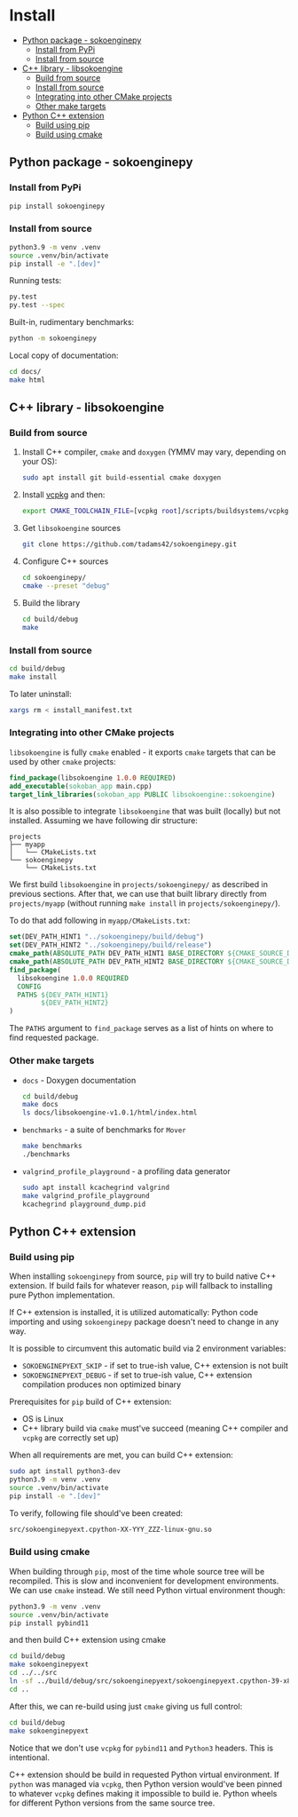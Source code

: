 <!-- omit in toc -->
# Install

- [Python package - sokoenginepy](#python-package---sokoenginepy)
  - [Install from PyPi](#install-from-pypi)
  - [Install from source](#install-from-source)
- [C++ library - libsokoengine](#c-library---libsokoengine)
  - [Build from source](#build-from-source)
  - [Install from source](#install-from-source-1)
  - [Integrating into other CMake projects](#integrating-into-other-cmake-projects)
  - [Other make targets](#other-make-targets)
- [Python C++ extension](#python-c-extension)
  - [Build using pip](#build-using-pip)
  - [Build using cmake](#build-using-cmake)

## Python package - sokoenginepy

### Install from PyPi

```sh
pip install sokoenginepy
```

### Install from source

```sh
python3.9 -m venv .venv
source .venv/bin/activate
pip install -e ".[dev]"
```

Running tests:

```sh
py.test
py.test --spec
```

Built-in, rudimentary benchmarks:

```sh
python -m sokoenginepy
```

Local copy of documentation:

```sh
cd docs/
make html
```

## C++ library - libsokoengine

### Build from source

1. Install C++ compiler, `cmake` and `doxygen` (YMMV may vary, depending on your OS):

   ```sh
   sudo apt install git build-essential cmake doxygen
   ```

2. Install [vcpkg](https://vcpkg.io/) and then:

   ```sh
   export CMAKE_TOOLCHAIN_FILE=[vcpkg root]/scripts/buildsystems/vcpkg.cmake
   ```

3. Get `libsokoengine` sources

   ```sh
   git clone https://github.com/tadams42/sokoenginepy.git
   ```

4. Configure C++ sources

   ```sh
   cd sokoenginepy/
   cmake --preset "debug"
   ```

5. Build the library

   ```sh
   cd build/debug
   make
   ```

### Install from source

```sh
cd build/debug
make install
```

To later uninstall:

```sh
xargs rm < install_manifest.txt
```

### Integrating into other CMake projects

`libsokoengine` is fully `cmake` enabled - it exports `cmake` targets that can be used
by other `cmake` projects:

```cmake
find_package(libsokoengine 1.0.0 REQUIRED)
add_executable(sokoban_app main.cpp)
target_link_libraries(sokoban_app PUBLIC libsokoengine::sokoengine)
```

It is also possible to integrate `libsokoengine` that was built (locally) but not
installed. Assuming we have following dir structure:

```log
projects
├── myapp
│   └── CMakeLists.txt
└── sokoenginepy
    └── CMakeLists.txt
```

We first build `libsokoengine` in `projects/sokoenginepy/` as described in previous
sections. After that, we can use that built library directly from `projects/myapp`
(without running `make install` in `projects/sokoenginepy/`).

To do that add following in `myapp/CMakeLists.txt`:

```cmake
set(DEV_PATH_HINT1 "../sokoenginepy/build/debug")
set(DEV_PATH_HINT2 "../sokoenginepy/build/release")
cmake_path(ABSOLUTE_PATH DEV_PATH_HINT1 BASE_DIRECTORY ${CMAKE_SOURCE_DIR})
cmake_path(ABSOLUTE_PATH DEV_PATH_HINT2 BASE_DIRECTORY ${CMAKE_SOURCE_DIR})
find_package(
  libsokoengine 1.0.0 REQUIRED
  CONFIG
  PATHS ${DEV_PATH_HINT1}
        ${DEV_PATH_HINT2}
)
```

The `PATHS` argument to `find_package` serves as a list of hints on where to find
requested package.

### Other make targets

- `docs` - Doxygen documentation

  ```sh
  cd build/debug
  make docs
  ls docs/libsokoengine-v1.0.1/html/index.html
  ```

- `benchmarks` - a suite of benchmarks for `Mover`

  ```sh
  make benchmarks
  ./benchmarks
  ```

- `valgrind_profile_playground` - a profiling data generator

  ```sh
  sudo apt install kcachegrind valgrind
  make valgrind_profile_playground
  kcachegrind playground_dump.pid
  ```

## Python C++ extension

### Build using pip

When installing `sokoenginepy` from source, `pip` will try to build native C++
extension. If build fails for whatever reason, `pip` will fallback to installing pure
Python implementation.

If C++ extension is installed, it is utilized automatically: Python code importing and
using `sokoenginepy` package doesn't need to change in any way.

It is possible to circumvent this automatic build via 2 environment variables:

- `SOKOENGINEPYEXT_SKIP`  - if set to true-ish value, C++ extension is not built
- `SOKOENGINEPYEXT_DEBUG` - if set to true-ish value, C++ extension compilation produces
  non optimized binary

Prerequisites for `pip` build of C++ extension:

- OS is Linux
- C++ library build via `cmake` must've succeed (meaning C++ compiler and `vcpkg` are
correctly set up)

When all requirements are met, you can build C++ extension:

```sh
sudo apt install python3-dev
python3.9 -m venv .venv
source .venv/bin/activate
pip install -e ".[dev]"
```

To verify, following file should've been created:

```sh
src/sokoenginepyext.cpython-XX-YYY_ZZZ-linux-gnu.so
```

### Build using cmake

When building through `pip`, most of the time whole source tree will be recompiled. This
is slow and inconvenient for development environments. We can use `cmake` instead. We
still need Python virtual environment though:

```sh
python3.9 -m venv .venv
source .venv/bin/activate
pip install pybind11
```

and then build C++ extension using cmake

```sh
cd build/debug
make sokoenginepyext
cd ../../src
ln -sf ../build/debug/src/sokoenginepyext/sokoenginepyext.cpython-39-x86_64-linux-gnu.so
cd ..
```

After this, we can re-build using just `cmake` giving us full control:

```sh
cd build/debug
make sokoenginepyext
```

Notice that we don't use `vcpkg` for `pybind11` and `Python3` headers. This is
intentional.

C++ extension should be build in requested Python virtual environment. If `python` was
managed via `vcpkg`, then Python version would've been pinned to whatever `vcpkg`
defines making it impossible to build ie. Python wheels for different Python versions
from the same source tree.
